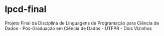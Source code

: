 # lpcd-final
Projeto Final da Disciplina de Linguagens de Programação para Ciência de Dados - Pós-Graduação em Ciência de Dados - UTFPR - Dois Vizinhos

